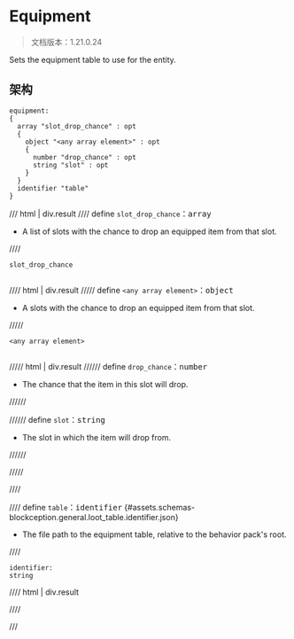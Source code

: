 # Equipment

> 文档版本：1.21.0.24

Sets the equipment table to use for the entity.

## 架构

```mcschema
equipment:
{
  array "slot_drop_chance" : opt
  {
    object "<any array element>" : opt
    {
      number "drop_chance" : opt
      string "slot" : opt
    }
  }
  identifier "table"
}

```

/// html | div.result
//// define
`slot_drop_chance`：<samp>array</samp>

- A list of slots with the chance to drop an equipped item from that slot.


////

<div class="language-text highlight"><span class="filename"><code>slot_drop_chance</code></span><pre id="__code_1"><span></span></pre></div>

//// html | div.result
///// define
`<any array element>`：<samp>object</samp>

- A slots with the chance to drop an equipped item from that slot.


/////

<div class="language-text highlight"><span class="filename"><code>&lt;any array element&gt;</code></span><pre id="__code_1"><span></span></pre></div>

///// html | div.result
////// define
`drop_chance`：<samp>number</samp>

- The chance that the item in this slot will drop.


//////


////// define
`slot`：<samp>string</samp>

- The slot in which the item will drop from.


//////


/////


////


//// define
`table`：<samp>identifier</samp> {#assets.schemas-blockception.general.loot_table.identifier.json}

- The file path to the equipment table, relative to the behavior pack's root.


////

```mcschema
identifier:
string

```

//// html | div.result

////



///

